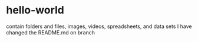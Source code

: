 # hello-world
contain folders and files, images, videos, spreadsheets, and data sets
I have changed the README.md on branch
